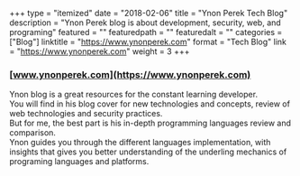 +++
type = "itemized"
date = "2018-02-06"
title = "Ynon Perek Tech Blog"
description = "Ynon Perek blog is about development, security, web, and programing"
featured = ""
featuredpath = ""
featuredalt = ""
categories = ["Blog"]
linktitle = "https://www.ynonperek.com"
format = "Tech Blog"
link = "https://www.ynonperek.com"
weight = 3
+++

### [www.ynonperek.com](https://www.ynonperek.com)

Ynon blog is a great resources for the constant learning developer.  
You will find in his blog cover for new technologies and concepts, 
review of web technologies and security practices.  
But for me, the best part is his in-depth programming languages review and comparison.  
Ynon guides you through the different languages implementation, with insights that gives you better understanding of the underling mechanics of programing languages and platforms.
